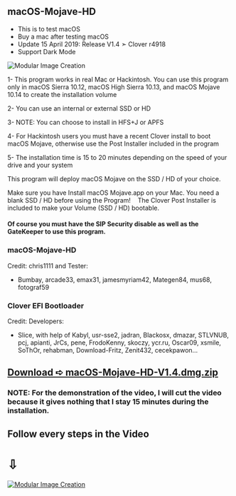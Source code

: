 ## macOS-Mojave-HD
- This is to test macOS
- Buy a mac after testing macOS
- Update 15 April 2019: Release V1.4 ➣ Clover r4918
- Support Dark Mode


![Modular Image Creation](https://i25.servimg.com/u/f25/18/50/18/69/applet11.png)

1- This program works in real Mac or Hackintosh.
You can use this program only in macOS Sierra 10.12, macOS High Sierra 10.13, and macOS Mojave 10.14 to create the installation volume

2- You can use an internal or external SSD or HD

3- NOTE: You can choose to install in HFS+J or APFS

4- For Hackintosh users you must have a recent Clover install to boot macOS Mojave, otherwise use the Post Installer included in the program

5- The installation time is 15 to 20 minutes depending on the speed of your drive and your system

This program will deploy macOS Mojave on the SSD / HD of your choice.

Make sure you have Install macOS Mojave.app on your Mac.
You need a blank SSD / HD before using the Program!
   
The Clover Post Installer is included to make your Volume (SSD / HD) bootable.

#### Of course you must have the SIP Security disable as well as the GateKeeper to use this program.


### macOS-Mojave-HD
Credit: chris1111 and Tester: 
- Bumbay, arcade33, emax31, jamesmyriam42, Mategen84, mus68, fotograf59


### Clover EFI Bootloader 
Credit: Developers:
- Slice, with help of Kabyl, usr-sse2, jadran, Blackosx, dmazar, STLVNUB, pcj, apianti, JrCs, pene, FrodoKenny, skoczy, ycr.ru, Oscar09, xsmile, SoThOr, rehabman, Download-Fritz, Zenit432, cecekpawon…
 

## [Download ➪ macOS-Mojave-HD-V1.4.dmg.zip](https://github.com/chris1111/macOS-Mojave-HD/releases/tag/V4)

### NOTE: For the demonstration of the video, I will cut the video because it gives nothing that I stay 15 minutes during the installation.

## Follow every steps in the Video 
#                      ⇩
[![Modular Image Creation](https://i25.servimg.com/u/f25/18/50/18/69/captur86.png)](https://youtu.be/GoxZI7PtRZg)

